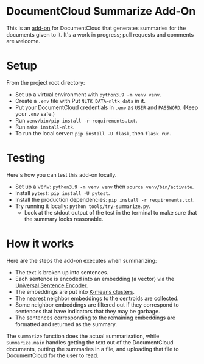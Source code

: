 # DocumentCloud Summarize Add-On

This is an [add-on](https://www.documentcloud.org/help/add-ons/) for DocumentCloud that generates summaries for the documents given to it. It's a work in progress; pull requests and comments are welcome.

# Setup

From the project root directory:

- Set up a virtual environment with `python3.9 -m venv venv`.
- Create a `.env` file with Put `NLTK_DATA=nltk_data` in it.
- Put your DocumentCloud credentials in `.env` as `USER` and `PASSWORD`. (Keep your `.env` safe.)
- Run `venv/bin/pip install -r requirements.txt`.
- Run `make install-nltk`.
- To run the local server: `pip install -U flask`, then `flask run`.

# Testing

Here's how you can test this add-on locally.

- Set up a venv: `python3.9 -m venv venv` then `source venv/bin/activate`.
- Install `pytest`: `pip install -U pytest`.
- Install the production dependencies: `pip install -r requirements.txt`.
- Try running it locally: `python tools/try-summarize.py`.
  - Look at the stdout output of the test in the terminal to make sure that the summary looks reasonable.

# How it works

Here are the steps the add-on executes when summarizing:

- The text is broken up into sentences.
- Each sentence is encoded into an embedding (a vector) via the [Universal Sentence Encoder](https://www.tensorflow.org/hub/tutorials/semantic_similarity_with_tf_hub_universal_encoder).
- The embeddings are put into [K-means clusters](https://en.wikipedia.org/wiki/K-means_clustering).
- The nearest neighbor embeddings to the centroids are collected.
- Some neighbor embeddings are filtered out if they correspond to sentences that have indicators that they may be garbage.
- The sentences corresponding to the remaining embeddings are formatted and returned as the summary.

The `summarize` function does the actual summarization, while `Summarize.main` handles getting the text out of the DocumentCloud documents, putting the summaries in a file, and uploading that file to DocumentCloud for the user to read.

